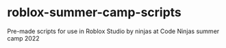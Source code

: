 # roblox-summer-camp-scripts
Pre-made scripts for use in Roblox Studio by ninjas at Code Ninjas summer camp 2022
